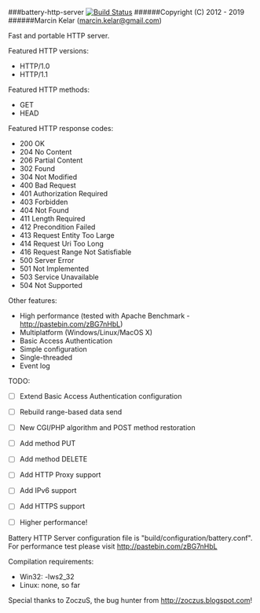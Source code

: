 ###battery-http-server [![Build Status](https://travis-ci.org/OrionExplorer/battery-http-server.png?branch=master)](https://travis-ci.org/OrionExplorer/battery-http-server)
######Copyright (C) 2012 - 2019
######Marcin Kelar (marcin.kelar@gmail.com)

Fast and portable HTTP server.

Featured HTTP versions:
* HTTP/1.0
* HTTP/1.1

Featured HTTP methods:
* GET
* HEAD

Featured HTTP response codes:
* 200 OK
* 204 No Content
* 206 Partial Content
* 302 Found
* 304 Not Modified
* 400 Bad Request
* 401 Authorization Required
* 403 Forbidden
* 404 Not Found
* 411 Length Required
* 412 Precondition Failed
* 413 Request Entity Too Large
* 414 Request Uri Too Long
* 416 Request Range Not Satisfiable
* 500 Server Error
* 501 Not Implemented
* 503 Service Unavailable
* 504 Not Supported

Other features:
* High performance (tested with Apache Benchmark - http://pastebin.com/zBG7nHbL)
* Multiplatform (Windows/Linux/MacOS X)
* Basic Access Authentication
* Simple configuration
* Single-threaded
* Event log

TODO:
- [ ] Extend Basic Access Authentication configuration
- [ ] Rebuild range-based data send
- [ ] New CGI/PHP algorithm and POST method restoration
- [ ] Add method PUT
- [ ] Add method DELETE
- [ ] Add HTTP Proxy support
- [ ] Add IPv6 support
- [ ] Add HTTPS support
- [ ] Higher performance!



Battery HTTP Server configuration file is  "build/configuration/battery.conf".
For performance test please visit http://pastebin.com/zBG7nHbL

Compilation requirements:
* Win32: -lws2_32
* Linux: none, so far



Special thanks to ZoczuS, the bug hunter from http://zoczus.blogspot.com!
